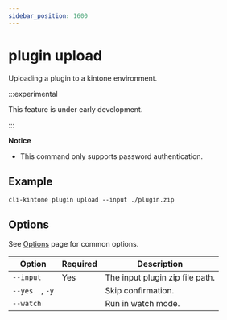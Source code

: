 ```yaml
---
sidebar_position: 1600
---
```


# plugin upload

Uploading a plugin to a kintone environment.

:::experimental

This feature is under early development.

:::

**Notice**

- This command only supports password authentication.

## Example

```shell
cli-kintone plugin upload --input ./plugin.zip
```

## Options

See [Options](/guide/options) page for common options.

| Option          | Required | Description                     |
| --------------- | -------- | ------------------------------- |
| `--input`       | Yes      | The input plugin zip file path. |
| `--yes  `, `-y` |          | Skip confirmation.              |
| `--watch  `     |          | Run in watch mode.              |
